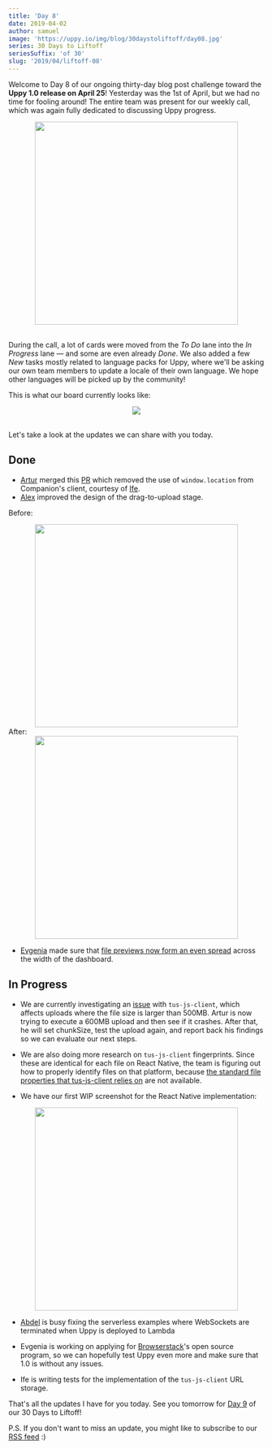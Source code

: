```yaml
---
title: 'Day 8'
date: 2019-04-02
author: samuel
image: 'https://uppy.io/img/blog/30daystoliftoff/day08.jpg'
series: 30 Days to Liftoff
seriesSuffix: 'of 30'
slug: '2019/04/liftoff-08'
---
```


Welcome to Day 8 of our ongoing thirty-day blog post challenge toward the **Uppy
1.0 release on April 25**! Yesterday was the 1st of April, but we had no time
for fooling around! The entire team was present for our weekly call, which was
again fully dedicated to discussing Uppy progress.

<center><img width="400" src="/img/blog/30daystoliftoff/day08.jpg" /><br /><br /></center>

During the call, a lot of cards were moved from the _To Do_ lane into the _In
Progress_ lane — and some are even already _Done_. We also added a few _New_
tasks mostly related to language packs for Uppy, where we'll be asking our own
team members to update a locale of their own language. We hope other languages
will be picked up by the community!

<!--truncate-->

This is what our board currently looks like:

<center><img src="/img/blog/30daystoliftoff/2019-04-board.png" /><br /><br /></center>

Let's take a look at the updates we can share with you today.

## Done

- [Artur](https://transloadit.com/about/#artur) merged this
  [PR](https://github.com/transloadit/uppy/pull/1393) which removed the use of
  `window.location` from Companion's client, courtesy of
  [Ife](https://transloadit.com/about/#ife).
- [Alex](https://transloadit.com/about/#alex) improved the design of the
  drag-to-upload stage. <br />

Before:<br />

<center><img width="400" src="/img/blog/30daystoliftoff/2019-04-02-before.png" /></center>
After:<br />
<center><img width="400" src="/img/blog/30daystoliftoff/2019-04-02-after.png" /></center>

- [Evgenia](https://github.com/lakesare) made sure that
  [file previews now form an even spread](https://github.com/transloadit/uppy/pull/1398)
  across the width of the dashboard.

## In Progress

- We are currently investigating an
  [issue](https://github.com/tus/tus-js-client/issues/146) with `tus-js-client`,
  which affects uploads where the file size is larger than 500MB. Artur is now
  trying to execute a 600MB upload and then see if it crashes. After that, he
  will set chunkSize, test the upload again, and report back his findings so we
  can evaluate our next steps.

- We are also doing more research on `tus-js-client` fingerprints. Since these
  are identical for each file on React Native, the team is figuring out how to
  properly identify files on that platform, because
  [the standard file properties that tus-js-client relies on](https://github.com/tus/tus-js-client/blob/master/lib/node/fingerprint.js)
  are not available.

- We have our first WIP screenshot for the React Native implementation:

<center><img width="400" src="/img/blog/30daystoliftoff/2019-04-02-wip-react-native.png" /></center>

- [Abdel](https://transloadit.com/about/#abdel) is busy fixing the serverless
  examples where WebSockets are terminated when Uppy is deployed to Lambda

- Evgenia is working on applying for
  [Browserstack](https://www.browserstack.com/open-source?ref=pricing)'s open
  source program, so we can hopefully test Uppy even more and make sure that 1.0
  is without any issues.

- Ife is writing tests for the implementation of the `tus-js-client` URL
  storage.

That's all the updates I have for you today. See you tomorrow for
[Day 9](/blog/2019/04/liftoff-09/) of our 30 Days to Liftoff!

P.S. If you don't want to miss an update, you might like to subscribe to our
[RSS feed](https://uppy.io/blog/atom.xml) :)
